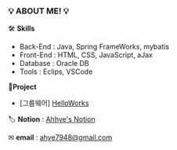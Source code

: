 ### 💡 **ABOUT ME!** 💡


🛠 **Skills**
- Back-End : Java, Spring FrameWorks, mybatis
- Front-End : HTML, CSS, JavaScript, aJax
- Database : Oracle DB
- Tools : Eclips, VSCode



🔰**Project**
- [그룹웨어] [HelloWorks](https://github.com/pastelto/HelloWorks.git)


🏷 **Notion** : [Ahhye's Notion](https://aquatic-wilderness-252.notion.site/bf2532736e3f49f5a41073a2b3faeeb0)

✉ **email** : ahye7948@gmail.com
<!--
**Ahhye-Cho/Ahhye-Cho** is a ✨ _special_ ✨ repository because its `README.md` (this file) appears on your GitHub profile.
Here are some ideas to get you started:
- 🔭 I’m currently working on ...
- 🌱 I’m currently learning ...
- 👯 I’m looking to collaborate on ...
- 🤔 I’m looking for help with ...
- 💬 Ask me about ...
- 📫 How to reach me: ...
- 😄 Pronouns: ...
- ⚡ Fun fact: ...
-->
